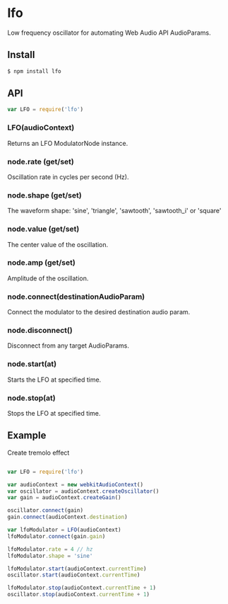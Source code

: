 lfo
===

Low frequency oscillator for automating Web Audio API AudioParams.

## Install

```bash
$ npm install lfo
```

## API

```js
var LFO = require('lfo')
```

### LFO(audioContext)

Returns an LFO ModulatorNode instance.

### node.rate (get/set)

Oscillation rate in cycles per second (Hz).

### node.shape (get/set)

The waveform shape: 'sine', 'triangle', 'sawtooth', 'sawtooth_i' or 'square'

### node.value (get/set)

The center value of the oscillation.

### node.amp (get/set)

Amplitude of the oscillation.

### node.connect(destinationAudioParam)

Connect the modulator to the desired destination audio param.

### node.disconnect()

Disconnect from any target AudioParams.

### node.start(at)

Starts the LFO at specified time.

### node.stop(at)

Stops the LFO at specified time.

## Example

Create tremolo effect

```js

var LFO = require('lfo')

var audioContext = new webkitAudioContext()
var oscillator = audioContext.createOscillator()
var gain = audioContext.createGain()

oscillator.connect(gain)
gain.connect(audioContext.destination)

var lfoModulator = LFO(audioContext)
lfoModulator.connect(gain.gain)

lfoModulator.rate = 4 // hz
lfoModulator.shape = 'sine'

lfoModulator.start(audioContext.currentTime)
oscillator.start(audioContext.currentTime)

lfoModulator.stop(audioContext.currentTime + 1)
oscillator.stop(audioContext.currentTime + 1)
```